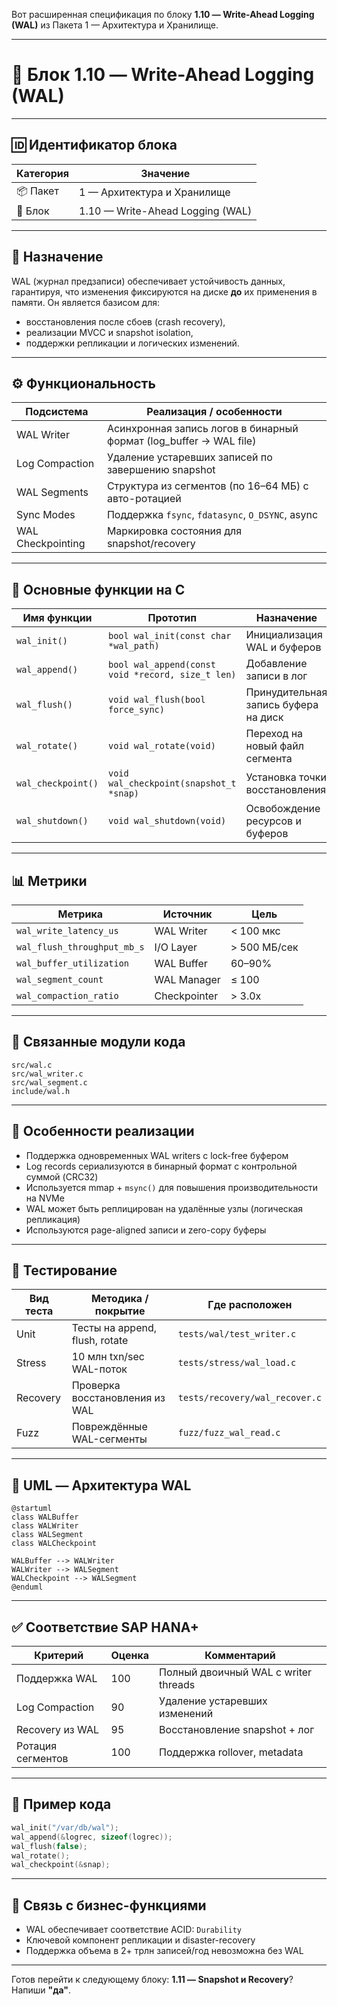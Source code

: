 Вот расширенная спецификация по блоку **1.10 — Write-Ahead Logging (WAL)** из Пакета 1 — Архитектура и Хранилище.

---

# 🧾 Блок 1.10 — Write-Ahead Logging (WAL)

---

## 🆔 Идентификатор блока

| Категория | Значение                         |
| --------- | -------------------------------- |
| 📦 Пакет  | 1 — Архитектура и Хранилище      |
| 🔢 Блок   | 1.10 — Write-Ahead Logging (WAL) |

---

## 🎯 Назначение

WAL (журнал предзаписи) обеспечивает устойчивость данных, гарантируя, что изменения фиксируются на диске **до** их применения в памяти. Он является базисом для:

* восстановления после сбоев (crash recovery),
* реализации MVCC и snapshot isolation,
* поддержки репликации и логических изменений.

---

## ⚙️ Функциональность

| Подсистема        | Реализация / особенности                                            |
| ----------------- | ------------------------------------------------------------------- |
| WAL Writer        | Асинхронная запись логов в бинарный формат (log\_buffer → WAL file) |
| Log Compaction    | Удаление устаревших записей по завершению snapshot                  |
| WAL Segments      | Структура из сегментов (по 16–64 МБ) с авто-ротацией                |
| Sync Modes        | Поддержка `fsync`, `fdatasync`, `O_DSYNC`, async                    |
| WAL Checkpointing | Маркировка состояния для snapshot/recovery                          |

---

## 🔧 Основные функции на C

| Имя функции        | Прототип                                          | Назначение                           |
| ------------------ | ------------------------------------------------- | ------------------------------------ |
| `wal_init()`       | `bool wal_init(const char *wal_path)`             | Инициализация WAL и буферов          |
| `wal_append()`     | `bool wal_append(const void *record, size_t len)` | Добавление записи в лог              |
| `wal_flush()`      | `void wal_flush(bool force_sync)`                 | Принудительная запись буфера на диск |
| `wal_rotate()`     | `void wal_rotate(void)`                           | Переход на новый файл сегмента       |
| `wal_checkpoint()` | `void wal_checkpoint(snapshot_t *snap)`           | Установка точки восстановления       |
| `wal_shutdown()`   | `void wal_shutdown(void)`                         | Освобождение ресурсов и буферов      |

---

## 📊 Метрики

| Метрика                     | Источник     | Цель         |
| --------------------------- | ------------ | ------------ |
| `wal_write_latency_us`      | WAL Writer   | < 100 мкс    |
| `wal_flush_throughput_mb_s` | I/O Layer    | > 500 МБ/сек |
| `wal_buffer_utilization`    | WAL Buffer   | 60–90%       |
| `wal_segment_count`         | WAL Manager  | ≤ 100        |
| `wal_compaction_ratio`      | Checkpointer | > 3.0x       |

---

## 📂 Связанные модули кода

```
src/wal.c
src/wal_writer.c
src/wal_segment.c
include/wal.h
```

---

## 🧠 Особенности реализации

* Поддержка одновременных WAL writers с lock-free буфером
* Log records сериализуются в бинарный формат с контрольной суммой (CRC32)
* Используется mmap + `msync()` для повышения производительности на NVMe
* WAL может быть реплицирован на удалённые узлы (логическая репликация)
* Используются page-aligned записи и zero-copy буферы

---

## 🧪 Тестирование

| Вид теста | Методика / покрытие            | Где расположен                 |
| --------- | ------------------------------ | ------------------------------ |
| Unit      | Тесты на append, flush, rotate | `tests/wal/test_writer.c`      |
| Stress    | 10 млн txn/sec WAL-поток       | `tests/stress/wal_load.c`      |
| Recovery  | Проверка восстановления из WAL | `tests/recovery/wal_recover.c` |
| Fuzz      | Повреждённые WAL-сегменты      | `fuzz/fuzz_wal_read.c`         |

---

## 📐 UML — Архитектура WAL

```plantuml
@startuml
class WALBuffer
class WALWriter
class WALSegment
class WALCheckpoint

WALBuffer --> WALWriter
WALWriter --> WALSegment
WALCheckpoint --> WALSegment
@enduml
```

---

## ✅ Соответствие SAP HANA+

| Критерий          | Оценка | Комментарий                          |
| ----------------- | ------ | ------------------------------------ |
| Поддержка WAL     | 100    | Полный двоичный WAL с writer threads |
| Log Compaction    | 90     | Удаление устаревших изменений        |
| Recovery из WAL   | 95     | Восстановление snapshot + лог        |
| Ротация сегментов | 100    | Поддержка rollover, metadata         |

---

## 📎 Пример кода

```c
wal_init("/var/db/wal");
wal_append(&logrec, sizeof(logrec));
wal_flush(false);
wal_rotate();
wal_checkpoint(&snap);
```

---

## 📌 Связь с бизнес-функциями

* WAL обеспечивает соответствие ACID: `Durability`
* Ключевой компонент репликации и disaster-recovery
* Поддержка объема в 2+ трлн записей/год невозможна без WAL

---

Готов перейти к следующему блоку: **1.11 — Snapshot и Recovery**? Напиши **"да"**.

